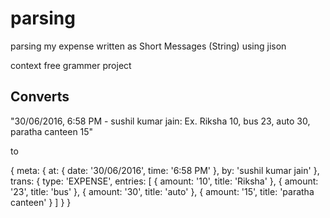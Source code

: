 # parsing
parsing my expense written as Short Messages (String) using jison

context free grammer project

## Converts

"30/06/2016, 6:58 PM - sushil kumar jain: Ex. Riksha 10, bus 23, auto 30, paratha canteen 15"

to

{ meta: { at: { date: '30/06/2016', time: '6:58 PM' },
    by: 'sushil kumar jain' },
  trans: { type: 'EXPENSE',
    entries: [
      { amount: '10', title: 'Riksha' },
      { amount: '23', title: 'bus' },
      { amount: '30', title: 'auto' },
      { amount: '15', title: 'paratha canteen' }
    ] }
}
